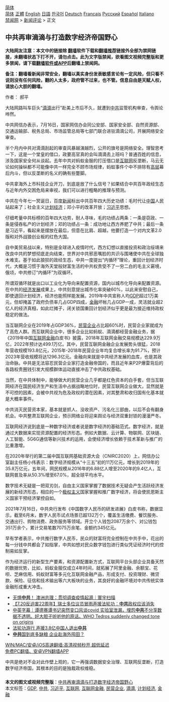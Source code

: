  <!-- 面包屑导航 --> <div class="breadcrumb"><!-- GTranslate: https://gtranslate.io/ -->  <div class="switcher notranslate">  <div class="selected">  <a href="#" onclick="return false;"> 简体</a>  </div>  <div class="option">  <a href="https://www.bannedbook.org" onclick="doGTranslate('zh-CN|zh-CN');jQuery('div.switcher div.selected a').html(jQuery(this).html());return false;" title="简体中文" class="nturl selected"> 简体</a>  <a href="https://www.bannedbook.org/zh-tw/" onclick="doGTranslate('zh-CN|zh-TW');jQuery('div.switcher div.selected a').html(jQuery(this).html());return false;" title="繁體中文" class="nturl"> 正體</a>  <a href="https://www.bannedbook.org/en/" onclick="doGTranslate('zh-CN|en');jQuery('div.switcher div.selected a').html(jQuery(this).html());return false;" title="English" class="nturl"> English</a>  <a href="https://www.bannedbook.org/ja/" onclick="doGTranslate('zh-CN|ja');jQuery('div.switcher div.selected a').html(jQuery(this).html());return false;" title="日本語" class="nturl"> 日語</a>  <a href="https://www.bannedbook.org/ko/" onclick="doGTranslate('zh-CN|ko');jQuery('div.switcher div.selected a').html(jQuery(this).html());return false;" title="한국어" class="nturl"> 한국어</a>  <a href="https://www.bannedbook.org/de/" onclick="doGTranslate('zh-CN|de');jQuery('div.switcher div.selected a').html(jQuery(this).html());return false;" title="Deutsch" class="nturl"> Deutsch</a>  <a href="https://www.bannedbook.org/fr/" onclick="doGTranslate('zh-CN|fr');jQuery('div.switcher div.selected a').html(jQuery(this).html());return false;" title="Français" class="nturl"> Français</a>  <a href="https://www.bannedbook.org/ru/" onclick="doGTranslate('zh-CN|ru');jQuery('div.switcher div.selected a').html(jQuery(this).html());return false;" title="Русский" class="nturl"> Русский</a>  <a href="https://www.bannedbook.org/es/" onclick="doGTranslate('zh-CN|es');jQuery('div.switcher div.selected a').html(jQuery(this).html());return false;" title="Español" class="nturl"> Español</a>  <a href="https://www.bannedbook.org/it/" onclick="doGTranslate('zh-CN|it');jQuery('div.switcher div.selected a').html(jQuery(this).html());return false;" title="Italiano" class="nturl"> Italiano</a>  </div>  </div>      <div class='breadcrumb-sub'><!-- Breadcrumb NavXT 6.3.0 --> <a href="https://www.bannedbook.org/" class="home">禁闻网</a> &gt; <a href="https://www.bannedbook.org/bnews/comments/" class="category">新闻评论</a> &gt; 正文</div></div><h2>中共再审滴滴与打造数字经济帝国野心</h2> <p class="notice"><b>大陆网友注意：本文中的链接除 <a href="https://github.com/bannedbook/fanqiang" >翻墙</a>软件下载和<a href="https://github.com/killgcd/justmysocks/blob/master/README.md">翻墙推荐</a>链接外全部为禁网链接，未翻墙状态下打不开，请勿点击。此为文字版禁闻，欲看图文视频完整版和更多禁闻，请下载<a href="https://github.com/bannedbook/fanqiang">翻墙软件或APP</a>后翻墙上禁闻网。</p><p>备注：翻墙看新闻非常安全，翻墙以真实身份发表敏感言论有一定风险，但只看不说则没有任何风险，翻的人太多，政府管不过来，也不管。信息自由是天赋人权，请放心大胆的翻墙。</b></p>  <div class="entry"> <p>作者： 郝平</p> <p id="conimg">大陆网路叫车巨头“<a href="https://www.bannedbook.org/bnews/tag/%E6%BB%B4%E6%BB%B4/" class="st_tag internal_tag" rel="tag" title="标签 滴滴 下的日志">滴滴</a>出行”赴美上市后不久，就遭到<a href="https://www.bannedbook.org/bnews/tag/%e4%b8%ad%e5%85%b1/" class="st_tag internal_tag" rel="tag" title="标签 中共 下的日志">中共</a>监管机构审查，令舆论哗然。</p> <p>中共网信办表示，7月16日，国家网信办会同公安部、国家安全部、自然资源部、交通运输部、税务总局、市场监管总局等七部门联合进驻滴滴公司，开展网络安全审查。</p> <p>半个月内中共对滴滴刮起的审查风暴越演越烈，公开的旗号是网络安全。理智思考一下，这是一个堂皇的借口，政要高官真的会叫滴滴去上班吗？普通百姓的信息，涉及国家安全何从谈起。去年中共对蚂蚁金服的打压借口是<a href="https://www.bannedbook.org/bnews/tag/%e4%ba%92%e8%81%94%e7%bd%91/" class="st_tag internal_tag" rel="tag" title="标签 互联网 下的日志">互联网</a>反垄断，马云无论如何操纵都不可能像中共一样完全不顾市场规律，蚂蚁事件个中不排除有<span class='wp_keywordlink_affiliate'><a href="https://www.bannedbook.org/bnews/ccpdope/" title="中共高层内幕" target="_blank">高层</a></span>幕后内斗，但以反垄断的名义的确有些蹩脚。</p> <p>中共拿海外上市科技企业开刀，到底是放了什么信号？如果结合中共百年政经生态与近年内外交困危局来审视，我们可以进行粗略的推理与预测。</p>  <p>中共在今年七一冥诞日，百度<span class='wp_keywordlink_affiliate'><a href="https://www.bannedbook.org/" title="新闻">新闻</a></span>标出中共百年四大历史功绩：毛时代让<span class='wp_keywordlink_affiliate'><a href="https://www.bannedbook.org/" title="中国" target="_blank">中国</a></span>人民站起来了；社会主义<a href="https://www.bannedbook.org/bnews/tag/%e8%ae%a1%e5%88%92%e7%bb%8f%e6%b5%8e/" class="st_tag internal_tag" rel="tag" title="标签 计划经济 下的日志">计划经济</a>；邓小平的改革开放；<a href="https://www.bannedbook.org/bnews/tag/%e4%b9%a0%e8%bf%91%e5%b9%b3/" class="st_tag internal_tag" rel="tag" title="标签 习近平 下的日志">习近平</a>思想。</p> <p>仔细考量中共标榜的百年四大功劳，耐人寻味，毛的功绩占两条：一条是窃政、一条是侵吞私产的计划经济；邓的功绩占一条：成功地让西方养肥了中共；最后一条是习近平，看起来是摆放在最后，但意在比肩、超越，他要打造一个对内文革2.0版和对外战狼创业板的红色大国。</p> <p>自中美贸易战以来，特别是全球进入疫情时代，西方幻想以直接投资和政治绥靖来改良中共的梦想彻底走向结束，世界对中共邪恶嘴脸的共识与围堵使中共在全球独木难支。基于如此狼狈的政经生态，中共一度提出“内循环”理论，重回计划经济时代，大概是习惯于海外天堂般财富生活的中共权贵受不了一穷二白的毛主义窘境，俄顷，中共修订“内循环”为双循环。</p> <p>所谓双循环就是出口以工业化为导向来配置资源，国内以城市化导向来配置资源。在中共的<span class='wp_keywordlink'><a href="https://www.bannedbook.org/forum2/topic869.html" title="宪政、法治和经济发展——走向市场经济的制度保障" target="_blank">经济发展</a></span>成果上，中共刻意提出城市化率突破60%，以此来安慰自己，即使退回计划经济，经济也能照样能发展。2019年中共宣称人均<a href="https://www.bannedbook.org/bnews/tag/gdp/" class="st_tag internal_tag" rel="tag" title="标签 GDP 下的日志">GDP</a>超过1万美元，但却掩盖了政府负债率几占GDP四成，<a href="https://www.bannedbook.org/bnews/tag/%E9%87%91%E8%9E%8D/" class="st_tag internal_tag" rel="tag" title="标签 金融 下的日志">金融</a>坏帐几占GDP一成，灵活就业超2亿人的经济真相，如此烂摊子，闭关锁国重回计划经济似乎更是最为接近维持政权稳定的做法。</p> <p>当互联网企业在2019年占GDP36%，<a href="https://www.bannedbook.org/bnews/tag/%E6%B0%91%E8%90%A5%E4%BC%81%E4%B8%9A/" class="st_tag internal_tag" rel="tag" title="标签 民营企业 下的日志">民营企业</a>占比超60%时，民营企业家就成为了高危人群。而互联网企业中，很多企业比如蚂蚁、滴滴都经营金融业务，据《2019年中国<a href="https://www.bannedbook.org/bnews/tag/%e4%ba%92%e8%81%94%e7%bd%91%e9%87%91%e8%9e%8d/" class="st_tag internal_tag" rel="tag" title="标签 互联网金融 下的日志">互联网金融</a>白皮书》披露，2018年互联网金融交易规模达229.9万亿，2022年预计达499.1万亿。其中，民营互联网金融企业发展势头很猛，2018年营收规模193.8亿元，2015年-2018年民营企业年均复合增长率为91.7%，预计2023年营收规模将达1296.3亿元。金融向来就是中共经济发展的血库，也是其政治命脉。中共是无法容忍民营企业家打造金融帝国的，而且近年来P2P爆雷背后的各路权贵圈钱引发大规模群体运动直接冲击了中共政权基础。</p>  <p>当然，在中共体制中，能够做大的民营企业几乎都是红色资本的白手套，但当互联网经济在国民经济生产和生活中占据战略地位时，民营互联网企业做大，显然就是不可控的因素，会被中共视为危及政权的潜在因素，对其整肃和收归国有化基本就是大概率事件。</p> <p>中共消灭民营资本家，基本就是抓人、没收资产、污名化三部曲，以后不会有翻身机会。中共整肃互联网企业，预示网络业将迎来舆论与经济双重封锁的漫漫严冬。</p> <p>互联网经济说到底是一种数字经济或者说是数字经济的基础范式。数字经济，就是通过大数据来实现资源配置的经济形态。例如大数据、云计算、物联网、区块链、人工智能、5G6G通信等新兴技术的运用，会使经济增长依赖于技术革新与推广的比重激增。</p> <p>在2020年举行的第二届中国互联网基础资源大会（CNIRC2020）上，网信办公室副主任杨小伟表示：数字经济规模从“十三五”初的11万亿元，增长到2019年的35.8万亿元，五年间，网民规模从2016年的6.88亿人增至2020年的9.4亿人，互联网普及率从50.3%增至67.0%，超全球平均水平。</p> <p>数字技术无疑是一把双刃剑，自由主义国家掌握了数据技术无疑会产生活跃经济发展的新经济形态，相应的一个<span class='wp_keywordlink'><a href="https://www.bannedbook.org/forum2/topic223.html" title="极权主义与现代民主" target="_blank">极权主义</a></span>国家掌握和推广数字经济，将会使凯恩斯主义国家干预经济掌控自如。</p>  <p>2021年7月16日，中共央行发布《中国数字人民币的研发进展》白皮书称，数据显示，截至6月末，数字人民币试点场景已超132万个，覆盖生活缴费、餐饮服务、交通出行、购物消费、政务服务等领域。开立个人钱包2087万余个、对公钱包351万余个，累计交易笔数7075万余笔、金额约345亿元。</p> <p>早有学者表示，中共推行数字人民币，民众的财富将完全控制在中共手中，花出的每一分钱中共都会了如指掌，中共如想对民众数字钱包进行类似凭证经济时代的控制易如反掌。</p> <p>作为经济运行的新型生产要素，和资源配置新方式，互联网平台头部企业具备天然的数据优势，比如，蚂蚁金服仅成立4年时间，就拓展了阿里金融、余额宝、花呗、芝麻信用、蚂蚁财富等多元化互联网金融产品，形成支付、投资理财、微贷款、保险、征信和技术输出等六大板块的业务，其良好的金融环境对中共传统实体金融形成重大冲击。</p> <ul class='op-related-articles' title='相关阅读'> <li><a href='https://www.bannedbook.org/bnews/taiwannews/20210718/1589343.html' target='_blank'>无惧<b>中共</b>！ 澳洲总理：贯彻调查疫情起源｜寰宇扫描</a></li> <li><a href='https://www.bannedbook.org/bnews/comments/20210718/1589335.html' target='_blank'>【7.20反迫害22周年】瑞士多位议员冒雨声援法轮功：<b>中共</b>政权应该消失</a></li> <li><a href='https://www.bannedbook.org/bnews/bannedvideo/20210718/1589334.html' target='_blank'>中英字幕｜谭德赛谭书记突然变口风谈covid 实验室泄漏，埋怨<b>中共</b>不分享数据不透明。好大胆子听听他的原话。WHO Tedros suddenly changed tone on origins</a></li> <li><a href='https://www.bannedbook.org/bnews/comments/20210718/1589332.html' target='_blank'>法轮功游行 声援3.8亿中国人退出<b>中共</b></a></li> <li><a href='https://www.bannedbook.org/bnews/comments/20210718/1589317.html' target='_blank'><b>中共</b>国到底多缺粮 企业赴海外囤田？</a></li> </ul> <p class="texttj"> <a href="https://github.com/bannedbook/fanqiang/wiki/V2ray%E6%9C%BA%E5%9C%BA" target="_blank">WIN/MAC/安卓/iOS高速翻墙:高清视频秒开,超低延迟</a><br/> <a href="https://github.com/bannedbook/fanqiang/wiki/%E7%A6%81%E9%97%BB%E7%BD%91%E5%AE%89%E5%8D%93%E7%BF%BB%E5%A2%99%E6%96%B0%E9%97%BBAPP" target="_blank">免费PC翻墙、安卓VPN翻墙APP</a></p><p>中共是绝对不会对此作壁上观的，它一再强调数据安全治理、互联网反垄断，打造数字经济帝国，其根本的目的是独裁政权维稳。</p> <a name='sharetosocial'></a>  <div style="margin-bottom:5px;padding-bottom:5px;clear:both"> <div id="archive-pix-1" class="banner-ads"> <!-- AuctionX Display platform tag START --> <div id="26318x728x90x621x_ADSLOT2" clicktrack="%%CLICK_URL_ESC%%"></div> <!-- AuctionX Display platform tag END --> </div> <div id="archive-pix-2" class="banner-ads"> <!-- AuctionX Display platform tag START --> <div id="26315x300x250x621x_ADSLOT2" clicktrack="%%CLICK_URL_ESC%%"></div> <!-- AuctionX Display platform tag END --> </div> </div>    <div id="archive-pix-1" class="banner-ads"> <!-- AuctionX Display platform tag START --> <div id="26318x728x90x621x_ADSLOT3" clicktrack="%%CLICK_URL_ESC%%"></div> <!-- AuctionX Display platform tag END --> </div> <div><b>本文的图文或视频完整版</b>：<a href='https://www.bannedbook.org/bnews/comments/20210718/1589374.html'>中共再审滴滴与打造数字经济帝国野心</a></div>  </div><!--END ENTRY--> <div class="postfooter"> <div>本文标签：<a href="https://www.bannedbook.org/bnews/tag/gdp/" rel="tag">GDP</a>, <a href="https://www.bannedbook.org/bnews/tag/%e4%b8%ad%e5%85%b1/" rel="tag">中共</a>, <a href="https://www.bannedbook.org/bnews/tag/%e4%b9%a0%e8%bf%91%e5%b9%b3/" rel="tag">习近平</a>, <a href="https://www.bannedbook.org/bnews/tag/%e4%ba%92%e8%81%94%e7%bd%91/" rel="tag">互联网</a>, <a href="https://www.bannedbook.org/bnews/tag/%e4%ba%92%e8%81%94%e7%bd%91%e9%87%91%e8%9e%8d/" rel="tag">互联网金融</a>, <a href="https://www.bannedbook.org/bnews/tag/%E6%B0%91%E8%90%A5%E4%BC%81%E4%B8%9A/" rel="tag">民营企业</a>, <a href="https://www.bannedbook.org/bnews/tag/%E6%BB%B4%E6%BB%B4/" rel="tag">滴滴</a>, <a href="https://www.bannedbook.org/bnews/tag/%e8%ae%a1%e5%88%92%e7%bb%8f%e6%b5%8e/" rel="tag">计划经济</a>, <a href="https://www.bannedbook.org/bnews/tag/%E9%87%91%E8%9E%8D/" rel="tag">金融</a></div>  </div><!--END POSTFOOTER--> 